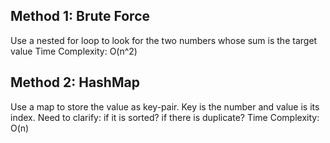 ## Method 1: Brute Force

Use a nested for loop to look for the two numbers whose sum is the target value
Time Complexity: O(n^2)

## Method 2: HashMap
Use a map to store the value as key-pair. Key is the number and value is its index.
Need to clarify: if it is sorted? if there is duplicate?
Time Complexity: O(n)
